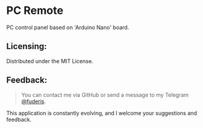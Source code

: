 # PC Remote

PC control panel based on 'Arduino Nano' board.


## Licensing:

Distributed under the MIT License.


## Feedback:

> You can contact me via GitHub or send a message to my Telegram [@fuderis](https://t.me/fuderis).

This application is constantly evolving, and I welcome your suggestions and feedback.
